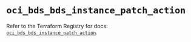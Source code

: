 # `oci_bds_bds_instance_patch_action`

Refer to the Terraform Registry for docs: [`oci_bds_bds_instance_patch_action`](https://registry.terraform.io/providers/hashicorp/oci/7.19.0/docs/resources/bds_bds_instance_patch_action).
